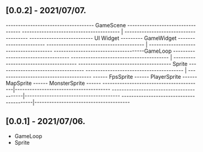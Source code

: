 
## [0.0.2] - 2021/07/07.
------------------------------------ GameScene ----------------------------------
---------------------------------------- | --------------------------------------
-------------------------- UI Widget --------- GameWidget -----------------------
---------------------------------------- | --------------------------------------
-------------------------------------GameLoop -----------------------------------
---------------------------------------- | --------------------------------------
-------------------------------------- Sprite -----------------------------------
---------------------------------------- | --------------------------------------
------ FpsSprite ------ PlayerSprite ------ MapSprite ------ MonsterSprite ------
-----------------------------------------|---------------------------------------
-----------------------------------------|---------------------------------------
-----------------------------------------|---------------------------------------

## [0.0.1] - 2021/07/06.
* GameLoop
* Sprite
